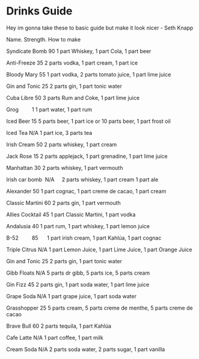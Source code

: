 # Drinks Guide
Hey im gonna take these to basic guide but make it look nicer - Seth Knapp

Name.                   Strength.               How to make



Syndicate Bomb	      90	        1 part Whiskey, 1 part Cola, 1 part beer

Anti-Freeze	              35	        2 parts vodka, 1 part cream, 1 part ice

Bloody Mary              55          1 part vodka, 2 parts tomato juice, 1 part lime juice

Gin and Tonic	          25      	2 parts gin, 1 part tonic water

Cuba Libre	50	3 parts Rum and Coke, 1 part lime juice

Grog	        1	1 part water, 1 part rum

Iced Beer	15	5 parts beer, 1 part ice or 10 parts beer, 1 part frost oil

Iced Tea	N/A	1 part ice, 3 parts tea

Irish Cream	50	2 parts whiskey, 1 part cream

Jack Rose	15	2 parts applejack, 1 part grenadine, 1 part lime juice

Manhattan	30	2 parts whiskey, 1 part vermouth

Irish car bomb  N/A     2 parts whiskey, 1 part cream 1 part ale

Alexander	50	1 part cognac, 1 part creme de cacao, 1 part cream

Classic Martini	60	2 parts gin, 1 part vermouth

Allies Cocktail	45	1 part Classic Martini, 1 part vodka

Andalusia	40	1 part rum, 1 part whiskey, 1 part lemon juice

B-52	        85      1 part irish cream, 1 part Kahlúa, 1 part cognac

Triple Citrus	N/A	1 part Lemon Juice, 1 part Lime Juice, 1 part Orange Juice

Gin and Tonic	25	2 parts gin, 1 part tonic water

Gibb Floats	N/A	5 parts dr gibb, 5 parts ice, 5 parts cream

Gin Fizz	45	2 parts gin, 1 part soda water, 1 part lime juice

Grape Soda	N/A	1 part grape juice, 1 part soda water

Grasshopper	25	5 parts cream, 5 parts creme de menthe, 5 parts creme de cacao

Brave Bull	60	2 parts tequila, 1 part Kahlúa

Cafe Latte	N/A	1 part coffee, 1 part milk

Cream Soda	N/A	2 parts soda water, 2 parts sugar, 1 part vanilla